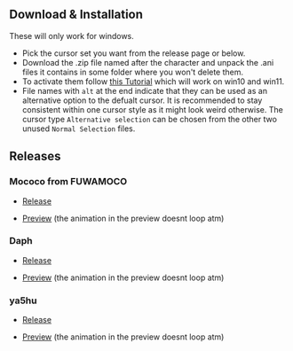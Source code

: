 ## Download & Installation
These will only work for windows.

- Pick the cursor set you want from the release page or below.
- Download the .zip file named after the character and unpack the .ani files it contains in some folder where you won't delete them.
- To activate them follow [this Tutorial](https://www.youtube.com/watch?v=jTfSGtudh84) which will work on win10 and win11.
- File names with `alt` at the end indicate that they can be used as an alternative option to the defualt cursor. It is recommended to stay consistent within one cursor style as it might look weird otherwise. The cursor type `Alternative selection` can be chosen from the other two unused `Normal Selection` files.

## Releases

### Mococo from FUWAMOCO

- [Release](https://github.com/mzntori/cursors/releases/tag/Mococo)

- [Preview](https://github.com/mzntori/cursors/tree/main/Mococo/README.md) (the animation in the preview doesnt loop atm)

### Daph

- [Release](https://github.com/mzntori/cursors/releases/tag/Daph)

- [Preview](https://github.com/mzntori/cursors/tree/main/Daph/README.md) (the animation in the preview doesnt loop atm)

### ya5hu

- [Release](https://github.com/mzntori/cursors/releases/tag/ya5hu)

- [Preview](https://github.com/mzntori/cursors/blob/main/ya5hu/README.md) (the animation in the preview doesnt loop atm)